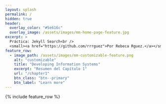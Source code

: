 ```yaml
---
layout: splash
permalink: /
hidden: true
header:
  overlay_color: "#5e616c"
  overlay_image: /assets/images/mm-home-page-feature.jpg
excerpt: >
  Práctica: Jekyll Search<br />
  <small><a href="https://github.com/rrrguez">Por Rebeca Rguez.</a></small>
feature_row:
  - image_path: /assets/images/mm-customizable-feature.png
    alt: "customizable"
    title: "Developing Information Systems"
    excerpt: "Resumen del Capítulo 1"
    url: "/chapter1"
    btn_class: "btn--primary"
    btn_label: "Learn more"     
---
```


{% include feature_row %}
